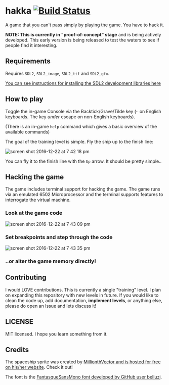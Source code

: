 # hakka [![Build Status](https://travis-ci.org/simon-whitehead/hakka.svg?branch=master)](https://travis-ci.org/simon-whitehead/hakka)
A game that you can't pass simply by playing the game. You have to hack it.

**NOTE: This is currently in "proof-of-concept" stage** and is being actively developed. This early version
is being released to test the waters to see if people find it interesting.

## Requirements
Requires `SDL2`, `SDL2_image`, `SDL2_ttf` and `SDL2_gfx`.

[You can see instructions for installing the SDL2 development libraries here](https://github.com/AngryLawyer/rust-sdl2#sdl20-development-libraries)

## How to play

Toggle the in-game Console via the Backtick/Grave/Tilde key (`~` on English keyboards. The key _under_ escape on non-English keyboards).

(There is an in-game `help` command which gives a basic overview of the available commands)

The goal of the training level is simple. Fly the ship up to the finish line:

![screen shot 2016-12-22 at 7 42 18 pm](https://cloud.githubusercontent.com/assets/2499070/21419963/fc9f33f6-c87e-11e6-8e31-0c9a39ccbece.png)

You can fly it to the finish line with the `Up` arrow. It should be pretty simple..

## Hacking the game

The game includes terminal support for hacking the game. The game runs via an emulated 6502 Microprocessor and
the terminal supports features to interrogate the virtual machine.

### Look at the game code

![screen shot 2016-12-22 at 7 43 09 pm](https://cloud.githubusercontent.com/assets/2499070/21419974/10e8113e-c87f-11e6-815b-85349ccc2550.png)

### Set breakpoints and step through the code

![screen shot 2016-12-22 at 7 43 35 pm](https://cloud.githubusercontent.com/assets/2499070/21419976/11bcc3b6-c87f-11e6-8f93-a5bd144ddd22.png)

### ..or alter the game memory directly!


## Contributing

I would LOVE contributions. This is currently a single "training" level. I plan on expanding this repository
with new levels in future. If you would like to clean the code up, add documentation, __implement levels__, or anything
else, please do open an Issue and lets discuss it!


## LICENSE
MIT licensed. I hope you learn something from it.

## Credits

The spaceship sprite was created by [MillionthVector and is hosted for free on his/her website](http://millionthvector.blogspot.com.au/p/free-sprites.html). Check it out!

The font is the [FantasqueSansMono font developed by GitHub user belluzj](https://github.com/belluzj/fantasque-sans).
